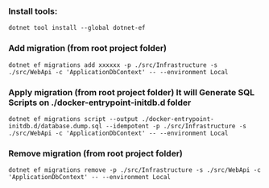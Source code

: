### Install tools:
```
dotnet tool install --global dotnet-ef
```

### Add migration (from root project folder)
```
dotnet ef migrations add xxxxxx -p ./src/Infrastructure -s ./src/WebApi -c 'ApplicationDbContext' -- --environment Local
```

### Apply migration (from root project folder) It will Generate SQL Scripts on ./docker-entrypoint-initdb.d folder
```
dotnet ef migrations script --output ./docker-entrypoint-initdb.d/database.dump.sql --idempotent -p ./src/Infrastructure -s ./src/WebApi -c 'ApplicationDbContext' -- --environment Local
```

### Remove migration (from root project folder)
```
dotnet ef migrations remove -p ./src/Infrastructure -s ./src/WebApi -c 'ApplicationDbContext' -- --environment Local
```